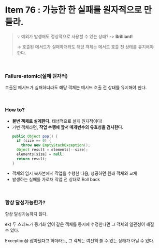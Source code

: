 # Item 76 : 가능한 한 실패를 원자적으로 만들라.

> 💡 예외가 발생해도 정상적으로 사용할 수 있는 상태? -> **Brilliant!**
> 
> → 호출된 메서드가 실패하더라도 해당 객체는 메서드 호출 전 상태를 유지해야 한다.

<br>

### Failure-atomic(실패 원자적)
호출된 메서드가 실패하더라도 해당 객체는 메서드 호출 전 상태를 유지해야 한다.

<br>

### How to?
- **불변 객체로 설계한다.**
  태생적으로 실패 원자적이다!
- 가변 객체라면, **작업 수행에 앞서 매개변수의 유효성을 검사한다.**
  ```java
  public Object pop() {
    if (size == 0) {
      throw new EmptyStackException();
    Object result = elements[--size];
    elements[size] = null;
    return result;
  }
  ```
- 객체의 임시 복사본에서 작업을 수행한 다음, 성공하면 원래 객체와 교체
- 발생하는 실패를 가로채 작업 전 상태로 Roll back

<br>

### 항상 달성가능한가?
항상 달성가능하지 않다.

ex) 두 스레드가 동기화 없이 같은 객체를 동시에 수정한다면 그 객체의 일관성이 깨질 수 있다.

Exception을 잡아냈다고 하더라도, 그 객체는 여전히 쓸 수 있는 상태가 아닐 수 있다.

 
